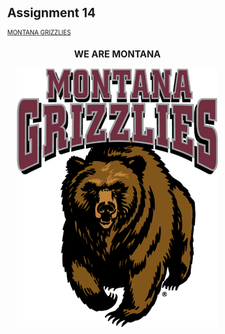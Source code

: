 # Assignment 14
[MONTANA GRIZZLIES](https://bridgerfiore.github.io/MART341-WebDesign/Assignment_14/)
## <p align= "center">WE ARE MONTANA</p>
<p align= "center"> 
<img width=460 hight=300 src="/Assignment_14/Images/grizcharge.png">
</p><br/>
